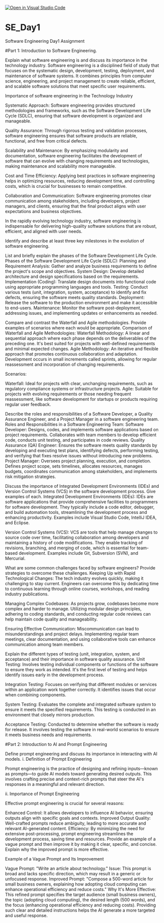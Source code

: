 [![Open in Visual Studio Code](https://classroom.github.com/assets/open-in-vscode-2e0aaae1b6195c2367325f4f02e2d04e9abb55f0b24a779b69b11b9e10269abc.svg)](https://classroom.github.com/online_ide?assignment_repo_id=18366729&assignment_repo_type=AssignmentRepo)
# SE_Day1

Software Engineering Day1 Assignment

#Part 1: Introduction to Software Engineering.

Explain what software engineering is and discuss its importance in the technology industry.
Software engineering is a disciplined field of study that focuses on the systematic design, development, testing, deployment, and maintenance of software systems. It combines principles from computer science, engineering, and project management to create reliable, efficient, and scalable software solutions that meet specific user requirements.

Importance of software engineering in the Technology Industry

Systematic Approach: Software engineering provides structured methodologies and frameworks, such as the Software Development Life Cycle (SDLC), ensuring that software development is organized and manageable.

Quality Assurance: Through rigorous testing and validation processes, software engineering ensures that software products are reliable, functional, and free from critical defects.

Scalability and Maintenance: By emphasizing modularity and documentation, software engineering facilitates the development of software that can evolve with changing requirements and technologies, making maintenance and scalability more manageable.

Cost and Time Efficiency: Applying best practices in software engineering helps in optimizing resources, reducing development time, and controlling costs, which is crucial for businesses to remain competitive.

Collaboration and Communication: Software engineering promotes clear communication among stakeholders, including developers, project managers, and clients, ensuring that the final product aligns with user expectations and business objectives.

In the rapidly evolving technology industry, software engineering is indispensable for delivering high-quality software solutions that are robust, efficient, and aligned with user needs.

Identify and describe at least three key milestones in the evolution of software engineering.

List and briefly explain the phases of the Software Development Life Cycle.
Phases of the Software Development Life Cycle (SDLC):
Planning and Requirement Analysis: Gather and analyze business requirements to define the project's scope and objectives.
System Design: Develop detailed architecture and design specifications based on the requirements.
Implementation (Coding): Translate design documents into functional code using appropriate programming languages and tools.
Testing: Conduct various tests (unit, integration, system, acceptance) to identify and fix defects, ensuring the software meets quality standards.
Deployment: Release the software to the production environment and make it accessible to end-users.
Maintenance: Monitor the software post-deployment, addressing issues, and implementing updates or enhancements as needed.

Compare and contrast the Waterfall and Agile methodologies. Provide examples of scenarios where each would be appropriate.
Comparison of Waterfall and Agile Methodologies:
Waterfall Methodology: A linear and sequential approach where each phase depends on the deliverables of the preceding one. It's best suited for projects with well-defined requirements and minimal expected changes.
Agile Methodology: An iterative and flexible approach that promotes continuous collaboration and adaptation. Development occurs in small increments called sprints, allowing for regular reassessment and incorporation of changing requirements.

Scenarios:

Waterfall: Ideal for projects with clear, unchanging requirements, such as regulatory compliance systems or infrastructure projects.
Agile: Suitable for projects with evolving requirements or those needing frequent reassessment, like software development for startups or products requiring regular user feedback.

Describe the roles and responsibilities of a Software Developer, a Quality Assurance Engineer, and a Project Manager in a software engineering team.
Roles and Responsibilities in a Software Engineering Team:
Software Developer: Designs, codes, and implements software applications based on project requirements. Collaborates with team members to develop efficient code, conducts unit testing, and participates in code reviews.
Quality Assurance (QA) Engineer: Ensures the software meets quality standards by developing and executing test plans, identifying defects, performing testing, and verifying that fixes resolve issues without introducing new problems.
Project Manager: Oversees project planning, execution, and completion. Defines project scope, sets timelines, allocates resources, manages budgets, coordinates communication among stakeholders, and implements risk mitigation strategies.

Discuss the importance of Integrated Development Environments (IDEs) and Version Control Systems (VCS) in the software development process. Give examples of each.
Integrated Development Environments (IDEs): IDEs are software applications that provide comprehensive facilities to programmers for software development. They typically include a code editor, debugger, and build automation tools, streamlining the development process and enhancing productivity. Examples include Visual Studio Code, IntelliJ IDEA, and Eclipse.

Version Control Systems (VCS): VCS are tools that help manage changes to source code over time, facilitating collaboration among developers and maintaining a history of code modifications. They enable tracking of revisions, branching, and merging of code, which is essential for team-based development. Examples include Git, Subversion (SVN), and Mercurial.

What are some common challenges faced by software engineers? Provide strategies to overcome these challenges.
Keeping Up with Rapid Technological Changes: The tech industry evolves quickly, making it challenging to stay current. Engineers can overcome this by dedicating time to continuous learning through online courses, workshops, and reading industry publications.

Managing Complex Codebases: As projects grow, codebases become more complex and harder to manage. Utilizing modular design principles, adhering to coding standards, and conducting regular code reviews can help maintain code quality and manageability.

Ensuring Effective Communication: Miscommunication can lead to misunderstandings and project delays. Implementing regular team meetings, clear documentation, and using collaborative tools can enhance communication among team members.

Explain the different types of testing (unit, integration, system, and acceptance) and their importance in software quality assurance.
Unit Testing: Involves testing individual components or functions of the software to ensure they work as intended. It's the first level of testing and helps identify issues early in the development process.

Integration Testing: Focuses on verifying that different modules or services within an application work together correctly. It identifies issues that occur when combining components.

System Testing: Evaluates the complete and integrated software system to ensure it meets the specified requirements. This testing is conducted in an environment that closely mirrors production.

Acceptance Testing: Conducted to determine whether the software is ready for release. It involves testing the software in real-world scenarios to ensure it meets business needs and requirements.

#Part 2: Introduction to AI and Prompt Engineering

Define prompt engineering and discuss its importance in interacting with AI models. i. Definition of Prompt Engineering

Prompt engineering is the practice of designing and refining inputs—known as prompts—to guide AI models toward generating desired outputs. This involves crafting precise and context-rich prompts that steer the AI's responses in a meaningful and relevant direction.

ii. Importance of Prompt Engineering

Effective prompt engineering is crucial for several reasons:

Enhanced Control: It allows developers to influence AI behavior, ensuring outputs align with specific goals and contexts.
Improved Output Quality: Well-crafted prompts reduce ambiguity, leading to more accurate and relevant AI-generated content.
Efficiency: By minimizing the need for extensive post-processing, prompt engineering streamlines the development process, saving time and resources.
Provide an example of a vague prompt and then improve it by making it clear, specific, and concise. Explain why the improved prompt is more effective.

Example of a Vague Prompt and Its Improvement

Vague Prompt: "Write an article about technology." Issue: This prompt is broad and lacks specific direction, which may result in a generic or unfocused response. Improved Prompt: "Compose a 500-word article for small business owners, explaining how adopting cloud computing can enhance operational efficiency and reduce costs." Why It's More Effective: This refined prompt specifies the target audience (small business owners), the topic (adopting cloud computing), the desired length (500 words), and the focus (enhancing operational efficiency and reducing costs). Providing such clear and detailed instructions helps the AI generate a more targeted and useful response.
